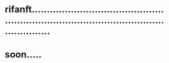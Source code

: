 # rifanft................................................................................................................
# soon.....
